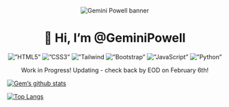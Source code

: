 <p align="center">
  <img src="https://github.com/GeminiPowell/GeminiPowell/blob/main/GP%20Banner.gif" alt="Gemini Powell banner">
  <h1 align="center">👋 Hi, I’m @GeminiPowell</h1>
</p>

<p align="center">
  <img alt=”HTML5” src="https://img.shields.io/badge/HTML-239120?style=for-the-badge&logo=html5&logoColor=white">
  <img alt=”CSS3” src="https://img.shields.io/badge/CSS-239120?&style=for-the-badge&logo=css3&logoColor=white">
  <img alt=”Tailwind CSS” src="https://img.shields.io/badge/Tailwind_CSS-38B2AC?style=for-the-badge&logo=tailwind-css&logoColor=white">
  <img alt=”Bootstrap” src="https://img.shields.io/badge/Bootstrap-563D7C?style=for-the-badge&logo=bootstrap&logoColor=white">
  <img alt=”JavaScript” src="https://img.shields.io/badge/JavaScript-F7DF1E?style=for-the-badge&logo=javascript&logoColor=black">
  <img alt=”Python” src="https://img.shields.io/badge/Python-14354C?style=for-the-badge&logo=python&logoColor=white">
</p>  

<p align="center">
  Work in Progress! Updating - check back by EOD on February 6th!
</p>

[![Gem’s github stats](https://github-readme-stats.vercel.app/api?username=GeminiPowell)](https://github.com/GeminiPowell)

[![Top Langs](https://github-readme-stats.vercel.app/api/top-langs/?username=GeminiPowell&layout=compact)](https://github.com/GeminiPowell)

<!---
GeminiPowell/GeminiPowell is a ✨ special ✨ repository because its `README.md` (this file) appears on your GitHub profile.
You can click the Preview link to take a look at your changes.
--->
  

      
